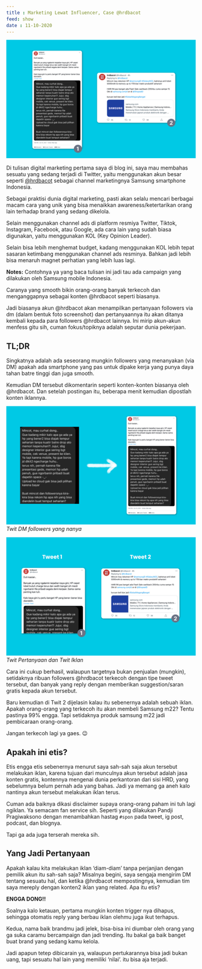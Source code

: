 ```yaml
---
title : Marketing Lewat Influencer, Case @hrdbacot
feed: show
date : 11-10-2020
---
```


![](assets/img/Pasted%20image%2020230805171806.png)

Di tulisan digital marketing pertama saya di blog ini, saya mau membahas sesuatu yang sedang terjadi di Twitter, yaitu menggunakan akun besar seperti [@hrdbacot](https://twitter.com/hrdbacot) sebagai channel marketingnya Samsung smartphone Indonesia.

Sebagai praktisi dunia digital marketing, pasti akan selalu mencari berbagai macam cara yang unik yang bisa menaikkan awareness/ketertarikan orang lain terhadap brand yang sedang dikelola.

Selain menggunakan channel ads di platform resmiya Twitter, Tiktok, Instagram, Facebook, atau Google, ada cara lain yang sudah biasa digunakan, yaitu menggunakan KOL (Key Opinion Leader).

Selain bisa lebih menghemat budget, kadang menggunakan KOL lebih tepat sasaran ketimbang menggunakan channel ads resminya. Bahkan jadi lebih bisa menaruh magnet perhatian yang lebih luas lagi.

**Notes:** Contohnya ya yang baca tulisan ini jadi tau ada campaign yang dilakukan oleh Samsung mobile Indonesia.

Caranya yang smooth bikin orang-orang banyak terkecoh dan menganggapnya sebagai konten @hrdbacot seperti biasanya.

Jadi biasanya akun @hrdbacot akan menampilkan pertanyaan followers via dm (dalam bentuk foto screenshot) dan pertanyaannya itu akan ditanya kembali kepada para followers @hrdbacot lainnya. Ini mirip akun-akun menfess gitu sih, cuman fokus/topiknya adalah seputar dunia pekerjaan.

## TL;DR

Singkatnya adalah ada seseorang mungkin followers yang menanyakan (via DM) apakah ada smartphone yang pas untuk dipake kerja yang punya daya tahan batre tinggi dan juga smooth.

Kemudian DM tersebut dikomentarin seperti konten-konten biasanya oleh @hrdbacot. Dan setelah postingan itu, beberapa menit kemudian dipostlah konten iklannya.

![](assets/img/Pasted%20image%2020230805171827.png)
_Twit DM followers yang nanya_

![](assets/img/Pasted%20image%2020230805171835.png)
_Twit Pertanyaan dan Twit Iklan_

Cara ini cukup berhasil, walaupun targetnya bukan penjualan (mungkin), setidaknya ribuan followers @hrdbacot terkecoh dengan tipe tweet tersebut, dan banyak yang reply dengan memberikan suggestion/saran gratis kepada akun tersebut.

Baru kemudian di Twit 2 dijelasin kalau itu sebenernya adalah sebuah iklan. Apakah orang-orang yang terkecoh itu akan membeli Samsung m22? Tentu pastinya 99% engga. Tapi setidaknya produk samsung m22 jadi pembicaraan orang-orang.

Jangan terkecoh lagi ya gaes. 😉

## Apakah ini etis?

Etis engga etis sebenernya menurut saya sah-sah saja akun tersebut melakukan iklan, karena tujuan dari munculnya akun tersebut adalah jasa konten gratis, kontennya mengenai dunia perkantoran dari sisi HRD, yang sebelumnya belum pernah ada yang bahas. Jadi ya memang ga aneh kalo nantinya akun tersebut melakukan iklan terus.

Cuman ada baiknya dikasi disclaimer supaya orang-orang paham ini tuh lagi ngiklan. Ya semacam fan service sih. Seperti yang dilakukan Pandji Pragiwaksono dengan menambahkan hastag `#spon` pada tweet, ig post, podcast, dan blognya.

Tapi ga ada juga terserah mereka sih.

## Yang Jadi Pertanyaan

Apakah kalau kita melakukan iklan ‘diam-diam’ tanpa perjanjian dengan pemilik akun itu sah-sah saja? Misalnya begini, saya sengaja mengirim DM tentang sesuatu hal, dan ketika @hrdbacot mempostingnya, kemudian tim saya mereply dengan konten2 iklan yang related. Apa itu etis?

**ENGGA DONG!!**

Soalnya kalo ketauan, pertama mungkin konten trigger nya dihapus, sehingga otomatis reply yang berbau iklan olehmu juga ikut terhapus.

Kedua, nama baik brandmu jadi jelek, bisa-bisa ini diumbar oleh orang yang ga suka caramu bercampaign dan jadi trending. Itu bakal ga baik banget buat brand yang sedang kamu kelola.

Jadi apapun tetep dibicarain ya, walaupun pertukarannya bisa jadi bukan uang, tapi sesuatu hal lain yang memiliki ‘nilai’. itu bisa aja terjadi.
